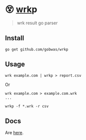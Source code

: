 # :dizzy_face: [wrk](https://github.com/wg/wrk)p

> wrk result go parser

## Install

```shell
go get github.com/gobwas/wrkp
```

## Usage

```shell
wrk example.com | wrkp > report.csv
```

Or

```shell
wrk example.com > example.com.wrk
...

wrkp -f *.wrk -r csv
```

## Docs

Are [here](https://godoc.org/github.com/gobwas/wrkp).

